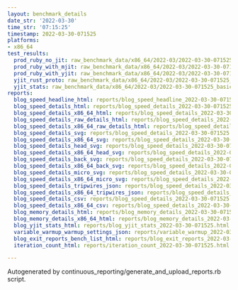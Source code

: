 ```yaml
---
layout: benchmark_details
date_str: '2022-03-30'
time_str: '07:15:25'
timestamp: 2022-03-30-071525
platforms:
- x86_64
test_results:
  prod_ruby_no_jit: raw_benchmark_data/x86_64/2022-03/2022-03-30-071525_basic_benchmark_prod_ruby_no_jit.json
  prod_ruby_with_mjit: raw_benchmark_data/x86_64/2022-03/2022-03-30-071525_basic_benchmark_prod_ruby_with_mjit.json
  prod_ruby_with_yjit: raw_benchmark_data/x86_64/2022-03/2022-03-30-071525_basic_benchmark_prod_ruby_with_yjit.json
  yjit_rust_proto: raw_benchmark_data/x86_64/2022-03/2022-03-30-071525_basic_benchmark_yjit_rust_proto.json
  yjit_stats: raw_benchmark_data/x86_64/2022-03/2022-03-30-071525_basic_benchmark_yjit_stats.json
reports:
  blog_speed_headline_html: reports/blog_speed_headline_2022-03-30-071525.html
  blog_speed_details_html: reports/blog_speed_details_2022-03-30-071525.html
  blog_speed_details_x86_64_html: reports/blog_speed_details_2022-03-30-071525.x86_64.html
  blog_speed_details_raw_details_html: reports/blog_speed_details_2022-03-30-071525.raw_details.html
  blog_speed_details_x86_64_raw_details_html: reports/blog_speed_details_2022-03-30-071525.x86_64.raw_details.html
  blog_speed_details_svg: reports/blog_speed_details_2022-03-30-071525.svg
  blog_speed_details_x86_64_svg: reports/blog_speed_details_2022-03-30-071525.x86_64.svg
  blog_speed_details_head_svg: reports/blog_speed_details_2022-03-30-071525.head.svg
  blog_speed_details_x86_64_head_svg: reports/blog_speed_details_2022-03-30-071525.x86_64.head.svg
  blog_speed_details_back_svg: reports/blog_speed_details_2022-03-30-071525.back.svg
  blog_speed_details_x86_64_back_svg: reports/blog_speed_details_2022-03-30-071525.x86_64.back.svg
  blog_speed_details_micro_svg: reports/blog_speed_details_2022-03-30-071525.micro.svg
  blog_speed_details_x86_64_micro_svg: reports/blog_speed_details_2022-03-30-071525.x86_64.micro.svg
  blog_speed_details_tripwires_json: reports/blog_speed_details_2022-03-30-071525.tripwires.json
  blog_speed_details_x86_64_tripwires_json: reports/blog_speed_details_2022-03-30-071525.x86_64.tripwires.json
  blog_speed_details_csv: reports/blog_speed_details_2022-03-30-071525.csv
  blog_speed_details_x86_64_csv: reports/blog_speed_details_2022-03-30-071525.x86_64.csv
  blog_memory_details_html: reports/blog_memory_details_2022-03-30-071525.html
  blog_memory_details_x86_64_html: reports/blog_memory_details_2022-03-30-071525.x86_64.html
  blog_yjit_stats_html: reports/blog_yjit_stats_2022-03-30-071525.html
  variable_warmup_warmup_settings_json: reports/variable_warmup_2022-03-30-071525.warmup_settings.json
  blog_exit_reports_bench_list_html: reports/blog_exit_reports_2022-03-30-071525.bench_list.html
  iteration_count_html: reports/iteration_count_2022-03-30-071525.html

---
```

Autogenerated by continuous_reporting/generate_and_upload_reports.rb script.
